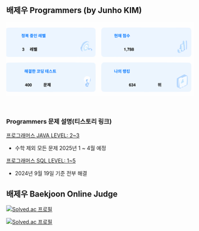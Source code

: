 <br>

## 배제우 Programmers (by Junho KIM)
[![](https://github.com/jeus1998/Algorithm/blob/main/lib/result.svg)](https://github.com/jeus1998/Algorithm)

<br>

### Programmers 문제 설명(티스토리 링크)
[프로그래머스 JAVA LEVEL: 2~3](https://github.com/jeus1998/Algorithm/blob/main/programmers2/programmers.md)
- 수학 제외 모든 문제 2025년 1 ~ 4월 예정

[프로그래머스 SQL LEVEL: 1~5](https://github.com/jeus1998/Algorithm/blob/main/programmersSQL/programmersSQL.md)
- 2024년 9월 19일 기준 전부 해결 

## 배제우 Baekjoon Online Judge

[![Solved.ac
프로필](http://mazassumnida.wtf/api/v2/generate_badge?boj=baejeu)](https://solved.ac/profile/baejeu)

[![Solved.ac
프로필](http://mazassumnida.wtf/api/v2/generate_badge?boj=zeus20240228)](https://solved.ac/profile/zeus20240228)

